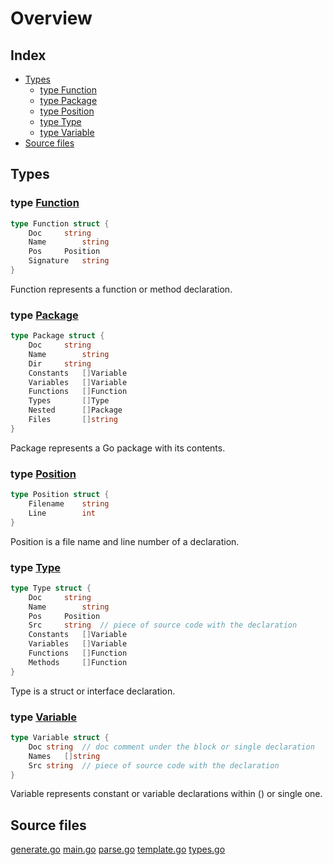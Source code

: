 # Overview

## Index

- [Types](#types)
  - [type Function](#type-function)
  - [type Package](#type-package)
  - [type Position](#type-position)
  - [type Type](#type-type)
  - [type Variable](#type-variable)
- [Source files](#source-files)

## Types

### type [Function](./types.go#L82)

```go
type Function struct {
	Doc		string
	Name		string
	Pos		Position
	Signature	string
}
```

Function represents a function or method declaration.

### type [Package](./types.go#L11)

```go
type Package struct {
	Doc		string
	Name		string
	Dir		string
	Constants	[]Variable
	Variables	[]Variable
	Functions	[]Function
	Types		[]Type
	Nested		[]Package
	Files		[]string
}
```

Package represents a Go package with its contents.

### type [Position](./types.go#L76)

```go
type Position struct {
	Filename	string
	Line		int
}
```

Position is a file name and line number of a declaration.

### type [Type](./types.go#L104)

```go
type Type struct {
	Doc		string
	Name		string
	Pos		Position
	Src		string	// piece of source code with the declaration
	Constants	[]Variable
	Variables	[]Variable
	Functions	[]Function
	Methods		[]Function
}
```

Type is a struct or interface declaration.

### type [Variable](./types.go#L58)

```go
type Variable struct {
	Doc	string	// doc comment under the block or single declaration
	Names	[]string
	Src	string	// piece of source code with the declaration
}
```

Variable represents constant or variable declarations within () or single one.

## Source files

[generate.go](./generate.go)
[main.go](./main.go)
[parse.go](./parse.go)
[template.go](./template.go)
[types.go](./types.go)
